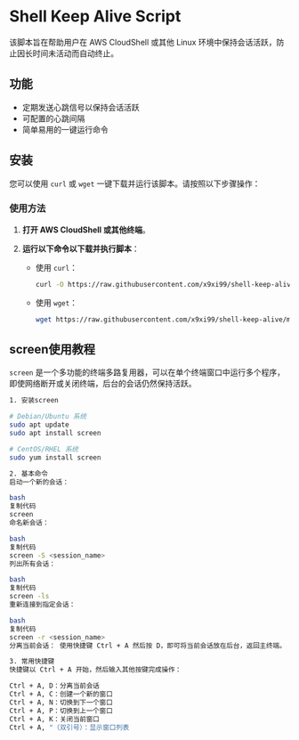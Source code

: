 # Shell Keep Alive Script

该脚本旨在帮助用户在 AWS CloudShell 或其他 Linux 环境中保持会话活跃，防止因长时间未活动而自动终止。

## 功能

- 定期发送心跳信号以保持会话活跃
- 可配置的心跳间隔
- 简单易用的一键运行命令

## 安装

您可以使用 `curl` 或 `wget` 一键下载并运行该脚本。请按照以下步骤操作：

### 使用方法

1. **打开 AWS CloudShell 或其他终端**。

2. **运行以下命令以下载并执行脚本**：

   - 使用 `curl`：

     ```bash
     curl -O https://raw.githubusercontent.com/x9xi99/shell-keep-alive/main/keep_alive.sh && chmod +x keep_alive.sh && ./keep_alive.sh
     ```

   - 使用 `wget`：

     ```bash
     wget https://raw.githubusercontent.com/x9xi99/shell-keep-alive/main/keep_alive.sh && chmod +x keep_alive.sh && ./keep_alive.sh
     ```

## screen使用教程

`screen` 是一个多功能的终端多路复用器，可以在单个终端窗口中运行多个程序，即使网络断开或关闭终端，后台的会话仍然保持活跃。



```bash
1. 安装screen

# Debian/Ubuntu 系统
sudo apt update
sudo apt install screen

# CentOS/RHEL 系统
sudo yum install screen

2. 基本命令
启动一个新的会话：

bash
复制代码
screen
命名新会话：

bash
复制代码
screen -S <session_name>
列出所有会话：

bash
复制代码
screen -ls
重新连接到指定会话：

bash
复制代码
screen -r <session_name>
分离当前会话： 使用快捷键 Ctrl + A 然后按 D，即可将当前会话放在后台，返回主终端。

3. 常用快捷键
快捷键以 Ctrl + A 开始，然后输入其他按键完成操作：

Ctrl + A, D：分离当前会话
Ctrl + A, C：创建一个新的窗口
Ctrl + A, N：切换到下一个窗口
Ctrl + A, P：切换到上一个窗口
Ctrl + A, K：关闭当前窗口
Ctrl + A, "（双引号）：显示窗口列表
```





